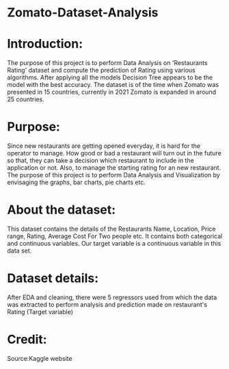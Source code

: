 # Zomato-Dataset-Analysis
# Introduction:

The purpose of this project is to perform Data Analysis on 'Restaurants Rating' dataset and compute the prediction of Rating using various algorithms.
After applying all the models  Decision Tree appears to be the model with the best accuracy. The dataset is of the time when Zomato was presented in 15 countries, currently in 2021 Zomato is expanded in around 25 countries.

# Purpose:
Since new restaurants are getting opened everyday, it is hard for the operator to manage. How good or bad a restaurant will turn out in the future so that, they can take a decision which restaurant to include in the application or not. Also, to manage the starting rating for an new restaurant.
The purpose of this project is to perform Data Analysis and Visualization by envisaging the graphs, bar charts, pie charts etc.

# About the dataset:
This dataset contains the details of the Restaurants Name, Location, Price range, Rating, Average Cost For Two people etc. It contains both categorical and continuous variables.
Our target variable is a continuous variable in this data set.

# Dataset details:
After EDA and cleaning, there were 5 regressors used from which the data was extracted to perform analysis and prediction made on restaurant's Rating (Target variable)

# Credit:
Source:Kaggle website
